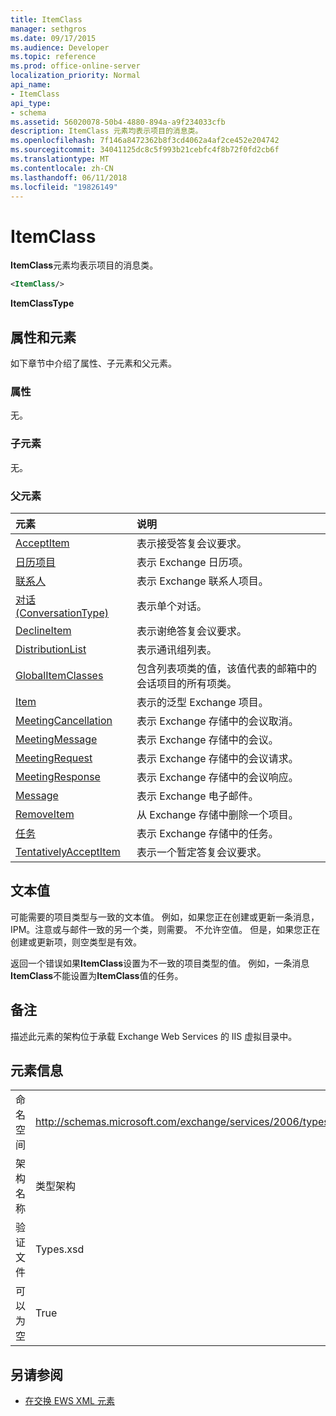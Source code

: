 ```yaml
---
title: ItemClass
manager: sethgros
ms.date: 09/17/2015
ms.audience: Developer
ms.topic: reference
ms.prod: office-online-server
localization_priority: Normal
api_name:
- ItemClass
api_type:
- schema
ms.assetid: 56020078-50b4-4880-894a-a9f234033cfb
description: ItemClass 元素均表示项目的消息类。
ms.openlocfilehash: 7f146a8472362b8f3cd4062a4af2ce452e204742
ms.sourcegitcommit: 34041125dc8c5f993b21cebfc4f8b72f0fd2cb6f
ms.translationtype: MT
ms.contentlocale: zh-CN
ms.lasthandoff: 06/11/2018
ms.locfileid: "19826149"
---
```

# <a name="itemclass"></a>ItemClass

**ItemClass**元素均表示项目的消息类。 
  
```XML
<ItemClass/>
```

 **ItemClassType**
## <a name="attributes-and-elements"></a>属性和元素

如下章节中介绍了属性、子元素和父元素。
  
### <a name="attributes"></a>属性

无。
  
### <a name="child-elements"></a>子元素

无。
  
### <a name="parent-elements"></a>父元素

|**元素**|**说明**|
|:-----|:-----|
|[AcceptItem](acceptitem.md) <br/> |表示接受答复会议要求。  <br/> |
|[日历项目](calendaritem.md) <br/> |表示 Exchange 日历项。  <br/> |
|[联系人](contact.md) <br/> |表示 Exchange 联系人项目。  <br/> |
|[对话 (ConversationType)](conversation-conversationtype.md) <br/> |表示单个对话。  <br/> |
|[DeclineItem](declineitem.md) <br/> |表示谢绝答复会议要求。  <br/> |
|[DistributionList](distributionlist.md) <br/> |表示通讯组列表。  <br/> |
|[GlobalItemClasses](globalitemclasses.md) <br/> |包含列表项类的值，该值代表的邮箱中的会话项目的所有项类。  <br/> |
|[Item](item.md) <br/> |表示的泛型 Exchange 项目。  <br/> |
|[MeetingCancellation](meetingcancellation.md) <br/> |表示 Exchange 存储中的会议取消。  <br/> |
|[MeetingMessage](meetingmessage.md) <br/> |表示 Exchange 存储中的会议。  <br/> |
|[MeetingRequest](meetingrequest.md) <br/> |表示 Exchange 存储中的会议请求。  <br/> |
|[MeetingResponse](meetingresponse.md) <br/> |表示 Exchange 存储中的会议响应。  <br/> |
|[Message](message-ex15websvcsotherref.md) <br/> |表示 Exchange 电子邮件。  <br/> |
|[RemoveItem](removeitem.md) <br/> |从 Exchange 存储中删除一个项目。  <br/> |
|[任务](task.md) <br/> |表示 Exchange 存储中的任务。  <br/> |
|[TentativelyAcceptItem](tentativelyacceptitem.md) <br/> |表示一个暂定答复会议要求。  <br/> |
   
## <a name="text-value"></a>文本值

可能需要的项目类型与一致的文本值。 例如，如果您正在创建或更新一条消息，IPM。注意或与邮件一致的另一个类，则需要。 不允许空值。 但是，如果您正在创建或更新项，则空类型是有效。
  
返回一个错误如果**ItemClass**设置为不一致的项目类型的值。 例如，一条消息**ItemClass**不能设置为**ItemClass**值的任务。 
  
## <a name="remarks"></a>备注

描述此元素的架构位于承载 Exchange Web Services 的 IIS 虚拟目录中。
  
## <a name="element-information"></a>元素信息

|||
|:-----|:-----|
|命名空间  <br/> |http://schemas.microsoft.com/exchange/services/2006/types  <br/> |
|架构名称  <br/> |类型架构  <br/> |
|验证文件  <br/> |Types.xsd  <br/> |
|可以为空  <br/> |True  <br/> |
   
## <a name="see-also"></a>另请参阅



- [在交换 EWS XML 元素](ews-xml-elements-in-exchange.md)

